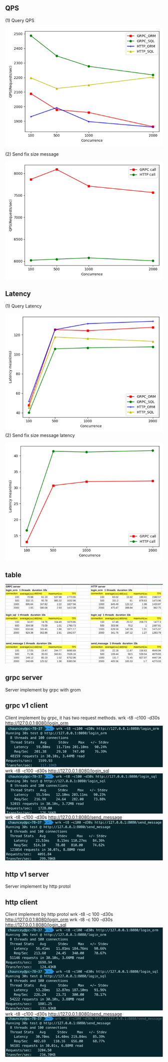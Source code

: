 ## QPS 
(1) Query QPS 

![avatar](https://github.com/Primzahlen/webStackProject/blob/master/benchmark/QPS_query.jpg)

(2) Send fix size message 

![avatar](https://github.com/Primzahlen/webStackProject/blob/master/benchmark/QPS_message.jpg)
## Latency 
(1) Query Latency 

![avatar](https://github.com/Primzahlen/webStackProject/blob/master/benchmark/Latency_mean_query.jpg)
(2) Send fix size message latency 

![avatar](https://github.com/Primzahlen/webStackProject/blob/master/benchmark/Latency_mean_message.jpg)

## table
![avatar](https://github.com/Primzahlen/webStackProject/blob/master/benchmark/table.jpg)
## grpc server
Server implement by grpc with grom
## grpc v1 client
Client implement by grpc, it has two request methods.
wrk -t8 -c100 -d30s http://127.0.0.1:8080/login_orm
![avatar](https://github.com/Primzahlen/webStackProject/blob/master/benchmark/p3.png)
wrk -t8 -c100 -d30s http://127.0.0.1:8080/login_sql
![avatar](https://github.com/Primzahlen/webStackProject/blob/master/benchmark/p4.png)
wrk -t8 -c100 -d30s http://127.0.0.1:8080/send_message
![avatar](https://github.com/Primzahlen/webStackProject/blob/master/benchmark/p5.png)
## http v1 server
Server implement by http protol
## http client
Client implement by http protol
wrk -t8 -c 100 -d30s http://127.0.0.1:8080/login_orm
wrk -t8 -c 100 -d30s http://127.0.0.1:8080/login_sql
![avatar](https://github.com/Primzahlen/webStackProject/blob/master/benchmark/p1.png)
wrk -t8 -c100 -d30s http://127.0.0.1:8080/send_message
![avatar](https://github.com/Primzahlen/webStackProject/blob/master/benchmark/p2.png)
